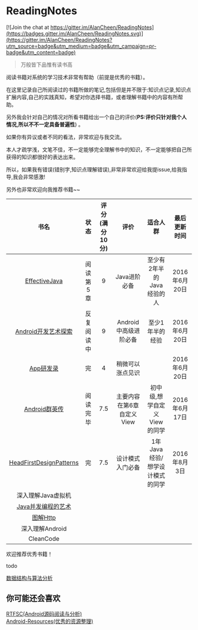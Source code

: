 # ReadingNotes

[![Join the chat at https://gitter.im/AlanCheen/ReadingNotes](https://badges.gitter.im/AlanCheen/ReadingNotes.svg)](https://gitter.im/AlanCheen/ReadingNotes?utm_source=badge&utm_medium=badge&utm_campaign=pr-badge&utm_content=badge)


> 万般皆下品惟有读书高

阅读书籍对系统的学习技术非常有帮助（前提是优秀的书籍）。  

在这里记录自己所阅读过的书籍所做的笔记,包括但是并不限于:知识点记录,知识点扩展内容,自己的实践真知，希望对你选择书籍，或者理解书籍中的内容有所帮助。  

另外我会针对自己的情况对所看书籍给出一个自己的评价(**PS:评价只针对我个人情况,所以不不一定具备普遍性**) 。  

如果你有异议或者不同的看法，非常欢迎与我交流。  


本人才疏学浅，文笔不佳，不一定能够完全理解书中的知识，不一定能够把自己所获得的知识都很好的表达出来。  

所以，如果我有错误(错别字,知识点理解错误),非常非常欢迎给我提issue,给我指导,我会非常感激!   

另外也非常欢迎向我推荐书籍~~  

|        书名     | 状态     	    |评分(满分10分)     | 评价  |适合人群|	最后更新时间  |
| :--------------:|:-------------:|:-------------:|:-------------:| :-------------:|:-------------:|
| [EffectiveJava](./EffectiveJava)  |  阅读第5章|  9  |Java进阶必备|至少有2年半的Java经验的人| 2016年6月20日|  
| [Android开发艺术探索](./AndroidArt)  |  反复阅读中|  9  |Android中高级进阶必备|至少1年半的经验|2016年6月20日|  
| [App研发录](./App研发录)  |  完 |  4  |稍微可以涨点见识||2016年6月20日|  
| [Android群英传](./AndroidHero)  |  阅读完毕|  7.5  |主要内容在第6章自定义View|初中级,想学自定义View的同学|2016年6月17日|  
|[HeadFirstDesignPatterns](./HeadFirstDesignPatterns)|完|7.5|设计模式入门必备|1年Java经验/想学设计模式的同学|2016年8月3日|
|深入理解Java虚拟机||||
|[Java并发编程的艺术](./TheArtOfJavaConcurrencyProgramming)||||
|[图解Http](./图解Http)||||
|深入理解Android||||
|CleanCode||||


欢迎推荐优秀书籍！

todo

[数据结构与算法分析](https://book.douban.com/subject/3351237/)

## 你可能还会喜欢

[RTFSC(Android源码阅读与分析)](https://github.com/RTFSC-Android/RTFSC)  
[Android-Resources(优秀的资源整理)](https://github.com/AlanCheen/Android-Resources)    



